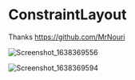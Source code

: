 # ConstraintLayout

Thanks https://github.com/MrNouri

![Screenshot_1638369556](https://user-images.githubusercontent.com/58948784/144258711-6c2f7f1a-9271-4f88-92ec-b9a0993f39ce.png)

![Screenshot_1638369594](https://user-images.githubusercontent.com/58948784/144258729-8a4ff97a-9fd3-4743-b4a5-38cabecdaee0.png)
